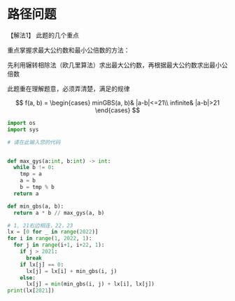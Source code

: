 # 路径问题

【解法1】
此题的几个重点

重点掌握求最大公约数和最小公倍数的方法：

先利用辗转相除法（欧几里算法）求出最大公约数，再根据最大公约数求出最小公倍数

此题重在理解题意，必须弄清楚，满足的规律

$$
f(a, b) = \begin{cases}
 minGBS(a, b)& |a-b|<=21\\
 infinite& |a-b|>21
\end{cases}
$$

```python
import os
import sys

# 请在此输入您的代码


def max_gys(a:int, b:int) -> int:
  while b != 0:
    tmp = a
    a = b
    b = tmp % b
  return a

def min_gbs(a, b):
  return a * b // max_gys(a, b)

# 1, 21右边相连，22，23
lx = [0 for _ in range(2022)]
for i in range(1, 2022, 1):
  for j in range(i+1, i+22, 1):
    if j > 2021:
      break
    if lx[j] == 0:
      lx[j] = lx[i] + min_gbs(i, j)
    else:
      lx[j] = min(min_gbs(i, j) + lx[i], lx[j])
print(lx[2021])
```
